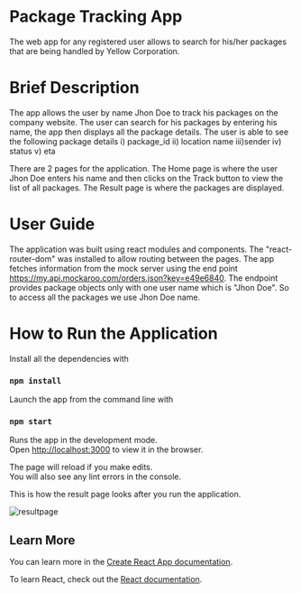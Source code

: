 # Package Tracking App

The web app for any registered user allows to search for his/her packages that are being handled by Yellow Corporation.

# Brief Description

The app allows the user by name Jhon Doe to track his packages on the company website.
The user can search for his packages by entering his name, the app then displays all the package details.
The user is able to see the following package details
i)  package_id
ii) location name
iii)sender
iv) status
v)  eta

There are 2 pages for the application.
The Home page is where the user Jhon Doe enters his name and then clicks on the Track button to view the list of all packages.
The Result page is where the packages are displayed.

# User Guide

The application was built using react modules and components. The "react-router-dom" was installed to allow routing between the pages.
The app fetches information from the mock server using the end point https://my.api.mockaroo.com/orders.json?key=e49e6840.
The endpoint provides package objects only with one user name which is "Jhon Doe".
So to access all the packages we use Jhon Doe name.

# How to Run the Application

Install all the dependencies with
### `npm install`

Launch the app from the command line with
### `npm start`

Runs the app in the development mode.\
Open [http://localhost:3000](http://localhost:3000) to view it in the browser.

The page will reload if you make edits.\
You will also see any lint errors in the console.

This is how the result page looks after you run the application.

![resultpage](ScreenShots/resultpage.jpg)

## Learn More

You can learn more in the [Create React App documentation](https://facebook.github.io/create-react-app/docs/getting-started).

To learn React, check out the [React documentation](https://reactjs.org/).

